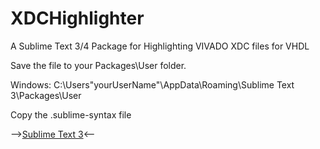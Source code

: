 # XDCHighlighter
A Sublime Text 3/4 Package for Highlighting VIVADO XDC files for VHDL

Save the file to your Packages\User folder.

Windows: C:\Users"yourUserName"\AppData\Roaming\Sublime Text 3\Packages\User

Copy the .sublime-syntax file

<!--Package is also available [here](https://packagecontrol.io).-->

-->[Sublime Text 3](http://www.sublimetext.com/3)<--
